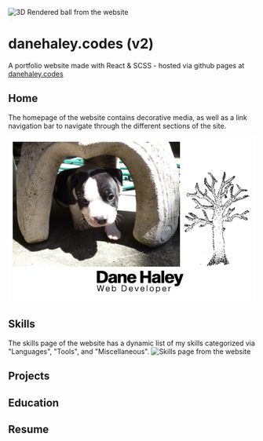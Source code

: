 ![3D Rendered ball from the website](src/markdown/moon-markdown.gif)
# danehaley.codes (v2)
A portfolio website made with React & SCSS - hosted via github pages at [danehaley.codes](https://danehaley.codes)   
   
## Home
The homepage of the website contains decorative media, as well as a link navigation bar to navigate through the different sections of the site.

![Homepage from the website](src/markdown/homepage-markdown.png)

## Skills
The skills page of the website has a dynamic list of my skills categorized via "Languages", "Tools", and "Miscellaneous". 
![Skills page from the website](src/markdown/skills-markdown.gif)
## Projects

## Education

## Resume
